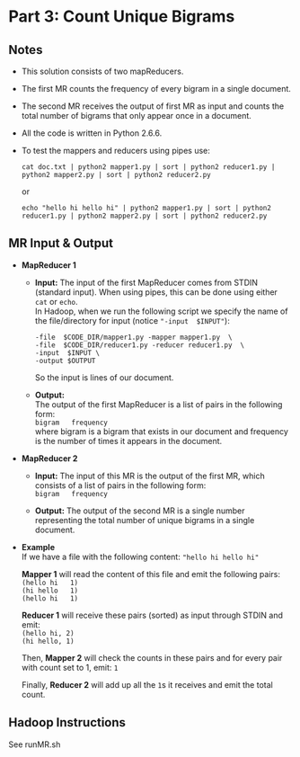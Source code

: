 # Part 3: Count Unique Bigrams

## **Notes**
* This solution consists of two mapReducers.
* The first MR counts the frequency of every bigram in a single document.
* The second MR receives the output of first MR as input and counts the total number of bigrams that only appear once in a document.
* All the code is written in Python 2.6.6.
* To test the mappers and reducers using pipes use:

  ``` 
  cat doc.txt | python2 mapper1.py | sort | python2 reducer1.py | python2 mapper2.py | sort | python2 reducer2.py
  ```  
  or  

  ```
  echo "hello hi hello hi" | python2 mapper1.py | sort | python2 reducer1.py | python2 mapper2.py | sort | python2 reducer2.py
  ```

## **MR Input & Output**
* **MapReducer 1**

  * **Input:**
  The input of the first MapReducer comes from STDIN (standard input). When using pipes, this can be done using either `cat` or `echo`.  
  In Hadoop, when we run the following script we specify the name of the file/directory for input (notice `"-input  $INPUT"`): 
     ``` hadoop jar $STREAMJAR \
     -file  $CODE_DIR/mapper1.py -mapper mapper1.py  \
     -file  $CODE_DIR/reducer1.py -reducer reducer1.py  \
     -input  $INPUT \
     -output $OUTPUT
     ```  
     So the input is lines of our document.

  * **Output:**  
  The output of the first MapReducer is a list of pairs in the following form:  
  `bigram   frequency`  
  where bigram is a bigram that exists in our document and frequency is the number of times it appears in the document.

* **MapReducer 2**
  * **Input:**
  The input of this MR is the output of the first MR, which consists of a list of pairs in the following form:  
  `bigram   frequency` 

  * **Output:** 
  The output of the second MR is a single number representing the total number of unique bigrams in a single document.

* **Example**  
If we have a file with the following content: `"hello hi hello hi"`  

  **Mapper 1** will read the content of this file and emit the following pairs:  
  `(hello hi   1)`  
  `(hi hello   1)`  
  `(hello hi   1)`  

  **Reducer 1** will receive these pairs (sorted) as input through STDIN and emit:  
  `(hello hi, 2)`  
  `(hi hello, 1)`  

  Then, **Mapper 2** will check the counts in these pairs and for every pair with count set to 1, emit: `1`

  Finally, **Reducer 2** will add up all the `1`s it receives and emit the total count.

## **Hadoop Instructions**
See runMR.sh